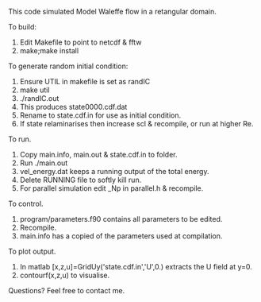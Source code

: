 This code simulated Model Waleffe flow in a retangular domain.

To build:
1. Edit Makefile to point to netcdf & fftw
2. make;make install

To generate random initial condition:
1. Ensure UTIL in makefile is set as randIC
2. make util
3. ./randIC.out
4. This produces state0000.cdf.dat
5. Rename to state.cdf.in for use as initial condition.
6. If state relaminarises then increase scl & recompile, or run at higher Re.

To run.
1. Copy main.info, main.out & state.cdf.in to folder.
2. Run ./main.out
3. vel_energy.dat keeps a running output of the total energy.
3. Delete RUNNING file to softly kill run.
4. For parallel simulation edit _Np in parallel.h & recompile.

To control.
1. program/parameters.f90 contains all parameters to be edited.
2. Recompile.
3. main.info has a copied of the parameters used at compilation.

To plot output.
1. In matlab [x,z,u]=GridUy('state.cdf.in','U',0.) extracts the U field at y=0.
2. contourf(x,z,u) to visualise.

Questions?
Feel free to contact me.